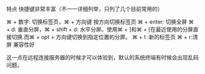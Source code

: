 特点
快捷键非常丰富（不一一详细列举，只列了几个目前常用的）

⌘ + 数字: 切换标签页，⌘ + 方向键 按方向切换标签页
⌘ + enter: 切换全屏
⌘ + d: 垂直分屏，⌘ + shift + d: 水平分屏。使用⌘ + ]和⌘ + [在最近使用的分屏直接切换.而⌘ + opt + 方向键切换到指定位置的分屏。
⌘ + t :新的标签页
⌘ + r:清屏
兼容性好

这一点在远程连接服务器的时候才可以体验到，默认的系统终端有时候会出现乱码问题。

